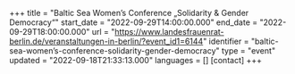 +++
title = "Baltic Sea Women’s Conference „Solidarity & Gender Democracy“"
start_date = "2022-09-29T14:00:00.000"
end_date = "2022-09-29T18:00:00.000"
url = "https://www.landesfrauenrat-berlin.de/veranstaltungen-in-berlin/?event_id1=6144"
identifier = "baltic-sea-women’s-conference-solidarity-gender-democracy"
type = "event"
updated = "2022-09-18T21:33:13.000"
languages = []
[contact]
+++